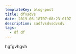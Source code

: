 ```yaml
---
templateKey: blog-post
title: dfvsdvs
date: 2019-06-18T07:08:23.019Z
description: sadfvsdvsdvsdv
tags:
  - df df
---
```

hgfgvhgvh
